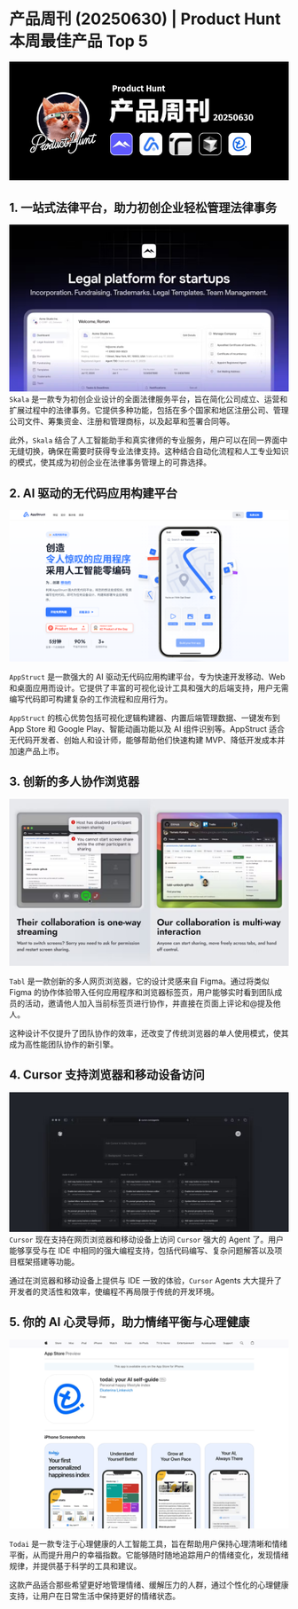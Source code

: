 # 产品周刊 (20250630) | Product Hunt 本周最佳产品 Top 5

![](../../attachments/产品周刊微信公众号封面%20(2).png)
## 1. 一站式法律平台，助力初创企业轻松管理法律事务
![](../../attachments/Pasted%20image%2020250711223400.png)
`Skala` 是一款专为初创企业设计的全面法律服务平台，旨在简化公司成立、运营和扩展过程中的法律事务。它提供多种功能，包括在多个国家和地区注册公司、管理公司文件、筹集资金、注册和管理商标，以及起草和签署合同等。

此外，`Skala` 结合了人工智能助手和真实律师的专业服务，用户可以在同一界面中无缝切换，确保在需要时获得专业法律支持。这种结合自动化流程和人工专业知识的模式，使其成为初创企业在法律事务管理上的可靠选择。

## 2. AI 驱动的无代码应用构建平台
![](../../attachments/Pasted%20image%2020250711223429.png)

`AppStruct` 是一款强大的 AI 驱动无代码应用构建平台，专为快速开发移动、Web 和桌面应用而设计。它提供了丰富的可视化设计工具和强大的后端支持，用户无需编写代码即可构建复杂的工作流程和应用行为。

`AppStruct` 的核心优势包括可视化逻辑构建器、内置后端管理数据、一键发布到 App Store 和 Google Play、智能动画功能以及 AI 组件识别等。AppStruct 适合无代码开发者、创始人和设计师，能够帮助他们快速构建 MVP、降低开发成本并加速产品上市。

## 3. 创新的多人协作浏览器
![](../../attachments/Pasted%20image%2020250711223500.png)

`Tabl` 是一款创新的多人网页浏览器，它的设计灵感来自 Figma。通过将类似 Figma 的协作体验带入任何应用程序和浏览器标签页，用户能够实时看到团队成员的活动，邀请他人加入当前标签页进行协作，并直接在页面上评论和@提及他人。

这种设计不仅提升了团队协作的效率，还改变了传统浏览器的单人使用模式，使其成为高性能团队协作的新引擎。

## 4. Cursor 支持浏览器和移动设备访问
![](../../attachments/Pasted%20image%2020250711223532.png)
`Cursor` 现在支持在网页浏览器和移动设备上访问 `Cursor` 强大的 Agent 了。用户能够享受与在 IDE 中相同的强大编程支持，包括代码编写、复杂问题解答以及项目框架搭建等功能。

通过在浏览器和移动设备上提供与 IDE 一致的体验，`Cursor` Agents 大大提升了开发者的灵活性和效率，使编程不再局限于传统的开发环境。

## 5. 你的 AI 心灵导师，助力情绪平衡与心理健康
![](../../attachments/Pasted%20image%2020250711223623.png)

`Todai` 是一款专注于心理健康的人工智能工具，旨在帮助用户保持心理清晰和情绪平衡，从而提升用户的幸福指数。它能够随时随地追踪用户的情绪变化，发现情绪规律，并提供基于科学的工具和建议。

这款产品适合那些希望更好地管理情绪、缓解压力的人群，通过个性化的心理健康支持，让用户在日常生活中保持更好的情绪状态。






